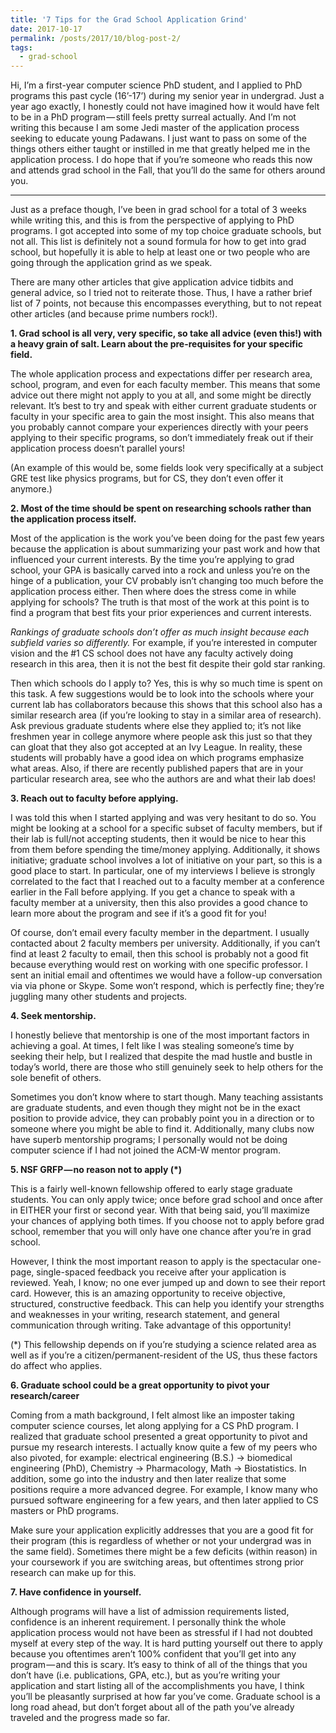 ```yaml
---
title: '7 Tips for the Grad School Application Grind'
date: 2017-10-17
permalink: /posts/2017/10/blog-post-2/
tags:
  - grad-school
---
```


Hi, I’m a first-year computer science PhD student, and I applied to PhD programs this past cycle (16’-17’) during my senior year in undergrad. Just a year ago exactly, I honestly could not have imagined how it would have felt to be in a PhD program — still feels pretty surreal actually. And I’m not writing this because I am some Jedi master of the application process seeking to educate young Padawans. I just want to pass on some of the things others either taught or instilled in me that greatly helped me in the application process. I do hope that if you’re someone who reads this now and attends grad school in the Fall, that you’ll do the same for others around you.

---

Just as a preface though, I’ve been in grad school for a total of 3 weeks while writing this, and this is from the perspective of applying to PhD programs. I got accepted into some of my top choice graduate schools, but not all. This list is definitely not a sound formula for how to get into grad school, but hopefully it is able to help at least one or two people who are going through the application grind as we speak.

There are many other articles that give application advice tidbits and general advice, so I tried not to reiterate those. Thus, I have a rather brief list of 7 points, not because this encompasses everything, but to not repeat other articles (and because prime numbers rock!).

**1. Grad school is all very, very specific, so take all advice (even this!) with a heavy grain of salt. Learn about the pre-requisites for your specific field.**

The whole application process and expectations differ per research area, school, program, and even for each faculty member. This means that some advice out there might not apply to you at all, and some might be directly relevant. It’s best to try and speak with either current graduate students or faculty in your specific area to gain the most insight. This also means that you probably cannot compare your experiences directly with your peers applying to their specific programs, so don’t immediately freak out if their application process doesn’t parallel yours!

(An example of this would be, some fields look very specifically at a subject GRE test like physics programs, but for CS, they don’t even offer it anymore.)


**2. Most of the time should be spent on researching schools rather than the application process itself.**

Most of the application is the work you’ve been doing for the past few years because the application is about summarizing your past work and how that influenced your current interests. By the time you’re applying to grad school, your GPA is basically carved into a rock and unless you’re on the hinge of a publication, your CV probably isn’t changing too much before the application process either. Then where does the stress come in while applying for schools? The truth is that most of the work at this point is to find a program that best fits your prior experiences and current interests.


*Rankings of graduate schools don’t offer as much insight because each subfield varies so differently.* For example, if you’re interested in computer vision and the #1 CS school does not have any faculty actively doing research in this area, then it is not the best fit despite their gold star ranking.

Then which schools do I apply to? Yes, this is why so much time is spent on this task. A few suggestions would be to look into the schools where your current lab has collaborators because this shows that this school also has a similar research area (if you’re looking to stay in a similar area of research). Ask previous graduate students where else they applied to; it’s not like freshmen year in college anymore where people ask this just so that they can gloat that they also got accepted at an Ivy League. In reality, these students will probably have a good idea on which programs emphasize what areas. Also, if there are recently published papers that are in your particular research area, see who the authors are and what their lab does!

**3. Reach out to faculty before applying.**

I was told this when I started applying and was very hesitant to do so. You might be looking at a school for a specific subset of faculty members, but if their lab is full/not accepting students, then it would be nice to hear this from them before spending the time/money applying. Additionally, it shows initiative; graduate school involves a lot of initiative on your part, so this is a good place to start. In particular, one of my interviews I believe is strongly correlated to the fact that I reached out to a faculty member at a conference earlier in the Fall before applying. If you get a chance to speak with a faculty member at a university, then this also provides a good chance to learn more about the program and see if it’s a good fit for you!

Of course, don’t email every faculty member in the department. I usually contacted about 2 faculty members per university. Additionally, if you can’t find at least 2 faculty to email, then this school is probably not a good fit because everything would rest on working with one specific professor. I sent an initial email and oftentimes we would have a follow-up conversation via via phone or Skype. Some won’t respond, which is perfectly fine; they’re juggling many other students and projects.

**4. Seek mentorship.**

I honestly believe that mentorship is one of the most important factors in achieving a goal. At times, I felt like I was stealing someone’s time by seeking their help, but I realized that despite the mad hustle and bustle in today’s world, there are those who still genuinely seek to help others for the sole benefit of others.

Sometimes you don’t know where to start though. Many teaching assistants are graduate students, and even though they might not be in the exact position to provide advice, they can probably point you in a direction or to someone where you might be able to find it. Additionally, many clubs now have superb mentorship programs; I personally would not be doing computer science if I had not joined the ACM-W mentor program.

**5. NSF GRFP — no reason not to apply (*)**

This is a fairly well-known fellowship offered to early stage graduate students. You can only apply twice; once before grad school and once after in EITHER your first or second year. With that being said, you’ll maximize your chances of applying both times. If you choose not to apply before grad school, remember that you will only have one chance after you’re in grad school.

However, I think the most important reason to apply is the spectacular one-page, single-spaced feedback you receive after your application is reviewed. Yeah, I know; no one ever jumped up and down to see their report card. However, this is an amazing opportunity to receive objective, structured, constructive feedback. This can help you identify your strengths and weaknesses in your writing, research statement, and general communication through writing. Take advantage of this opportunity!

(*) This fellowship depends on if you’re studying a science related area as well as if you’re a citizen/permanent-resident of the US, thus these factors do affect who applies.

**6. Graduate school could be a great opportunity to pivot your research/career** 

Coming from a math background, I felt almost like an imposter taking computer science courses, let along applying for a CS PhD program. I realized that graduate school presented a great opportunity to pivot and pursue my research interests. I actually know quite a few of my peers who also pivoted, for example: electrical engineering (B.S.) → biomedical engineering (PhD), Chemistry → Pharmacology, Math → Biostatistics. In addition, some go into the industry and then later realize that some positions require a more advanced degree. For example, I know many who pursued software engineering for a few years, and then later applied to CS masters or PhD programs.

Make sure your application explicitly addresses that you are a good fit for their program (this is regardless of whether or not your undergrad was in the same field). Sometimes there might be a few deficits (within reason) in your coursework if you are switching areas, but oftentimes strong prior research can make up for this.

**7. Have confidence in yourself.**

Although programs will have a list of admission requirements listed, confidence is an inherent requirement. I personally think the whole application process would not have been as stressful if I had not doubted myself at every step of the way. It is hard putting yourself out there to apply because you oftentimes aren’t 100% confident that you’ll get into any program — and this is scary. It’s easy to think of all of the things that you don’t have (i.e. publications, GPA, etc.), but as you’re writing your application and start listing all of the accomplishments you have, I think you’ll be pleasantly surprised at how far you’ve come. Graduate school is a long road ahead, but don’t forget about all of the path you’ve already traveled and the progress made so far.
